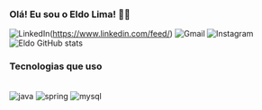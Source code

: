 
### Olá! Eu sou o Eldo Lima! 🙋‍♂️

![LinkedIn](https://img.shields.io/badge/LinkedIn-0077B5?style=for-the-badge&logo=linkedin&logoColor=white
)(https://www.linkedin.com/feed/)
![Gmail](https://img.shields.io/badge/Gmail-D14836?style=for-the-badge&logo=gmail&logoColor=white)
![Instagram](https://img.shields.io/badge/Instagram-E4405F?style=for-the-badge&logo=instagram&logoColor=white
)
![Eldo GitHub stats](https://github-readme-stats.vercel.app/api?username=eldolima&show_icons=true&theme=onedark)

### Tecnologias que uso
<div style="display: inline_block"> <br/>
    <img align= "center" alt="java" src ="https://img.shields.io/badge/Java-ED8B00?style=for-the-badge&logo=openjdk&logoColor=white"/>
    <img align= "center" alt="spring" src ="https://img.shields.io/badge/Spring-6DB33F?style=for-the-badge&logo=spring&logoColor=white
    "/>
    <img align= "center" alt="mysql" src ="https://img.shields.io/badge/MySQL-00000F?style=for-the-badge&logo=mysql&logoColor=white"/>
</div>
